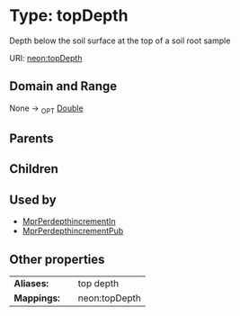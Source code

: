 
# Type: topDepth


Depth below the soil surface at the top of a soil root sample

URI: [neon:topDepth](https://data.neonscience.org/topDepth)


## Domain and Range

None ->  <sub>OPT</sub> [Double](types/Double.md)

## Parents


## Children


## Used by

 * [MprPerdepthincrementIn](MprPerdepthincrementIn.md)
 * [MprPerdepthincrementPub](MprPerdepthincrementPub.md)

## Other properties

|  |  |  |
| --- | --- | --- |
| **Aliases:** | | top depth |
| **Mappings:** | | neon:topDepth |

